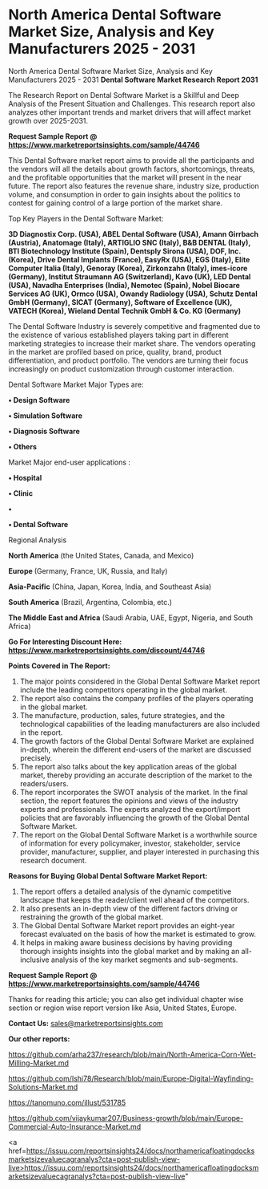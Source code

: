 # North America Dental Software Market Size, Analysis and Key Manufacturers 2025 - 2031
North America Dental Software Market Size, Analysis and Key Manufacturers 2025 - 2031
<strong>Dental Software Market Research Report 2031</strong>

The Research Report on Dental Software Market is a Skillful and Deep Analysis of the Present Situation and Challenges. This research report also analyzes other important trends and market drivers that will affect market growth over 2025-2031.

<strong>Request Sample Report @ <a href=https://www.marketreportsinsights.com/sample/44746>https://www.marketreportsinsights.com/sample/44746</a></strong>

This Dental Software market report aims to provide all the participants and the vendors will all the details about growth factors, shortcomings, threats, and the profitable opportunities that the market will present in the near future. The report also features the revenue share, industry size, production volume, and consumption in order to gain insights about the politics to contest for gaining control of a large portion of the market share.

Top Key Players in the Dental Software Market:

<strong>3D Diagnostix Corp. (USA), ABEL Dental Software (USA), Amann Girrbach (Austria), Anatomage (Italy), ARTIGLIO SNC (Italy), B&B DENTAL (Italy), BTI Biotechnology Institute (Spain), Dentsply Sirona (USA), DOF, Inc. (Korea), Drive Dental Implants (France), EasyRx (USA), EGS (Italy), Elite Computer Italia (Italy), Genoray (Korea), Zirkonzahn (Italy), imes-icore (Germany), Institut Straumann AG (Switzerland), Kavo (UK), LED Dental (USA), Navadha Enterprises (India), Nemotec (Spain), Nobel Biocare Services AG (UK), Ormco (USA), Owandy Radiology (USA), Schutz Dental GmbH (Germany), SICAT (Germany), Software of Excellence (UK), VATECH (Korea), Wieland Dental Technik GmbH & Co. KG (Germany)</strong>

The Dental Software Industry is severely competitive and fragmented due to the existence of various established players taking part in different marketing strategies to increase their market share. The vendors operating in the market are profiled based on price, quality, brand, product differentiation, and product portfolio. The vendors are turning their focus increasingly on product customization through customer interaction.

Dental Software Market Major Types are:

<strong>•  Design Software

•  Simulation Software

•  Diagnosis Software

•  Others</strong>

Market Major end-user applications :

<strong>•  Hospital

•  Clinic

•  

•  Dental Software</strong>

Regional Analysis

</u><strong><b>North America</b></strong> (the United States, Canada, and Mexico)

<strong><b>Europe </b></strong>(Germany, France, UK, Russia, and Italy)

<strong><b>Asia-Pacific</b></strong> (China, Japan, Korea, India, and Southeast Asia)

<strong><b>South America</b></strong> (Brazil, Argentina, Colombia, etc.)

<strong><b>The Middle East and Africa</b></strong> (Saudi Arabia, UAE, Egypt, Nigeria, and South Africa)

<strong>Go For Interesting Discount Here: <a href=https://www.marketreportsinsights.com/discount/44746>https://www.marketreportsinsights.com/discount/44746</a></strong>

<strong>Points Covered in The Report:</strong>
<ol>
  <li>The major points considered in the Global Dental Software Market report include the leading competitors operating in the global market.</li>
  <li>The report also contains the company profiles of the players operating in the global market.</li>
  <li>The manufacture, production, sales, future strategies, and the technological capabilities of the leading manufacturers are also included in the report.</li>
  <li>The growth factors of the Global Dental Software Market are explained in-depth, wherein the different end-users of the market are discussed precisely.</li>
  <li>The report also talks about the key application areas of the global market, thereby providing an accurate description of the market to the readers/users.</li>
  <li>The report incorporates the SWOT analysis of the market. In the final section, the report features the opinions and views of the industry experts and professionals. The experts analyzed the export/import policies that are favorably influencing the growth of the Global Dental Software Market.</li>
  <li>The report on the Global Dental Software Market is a worthwhile source of information for every policymaker, investor, stakeholder, service provider, manufacturer, supplier, and player interested in purchasing this research document.</li>
</ol>
<strong>Reasons for Buying Global Dental Software Market Report:</strong>

<ol>
  <li>The report offers a detailed analysis of the dynamic competitive landscape that keeps the reader/client well ahead of the competitors.</li>
  <li>It also presents an in-depth view of the different factors driving or restraining the growth of the global market.</li>
  <li>The Global Dental Software Market report provides an eight-year forecast evaluated on the basis of how the market is estimated to grow.</li>
  <li>It helps in making aware business decisions by having providing thorough insights insights into the global market and by making an all-inclusive analysis of the key market segments and sub-segments.</li>
</ol>
<strong>Request Sample Report @ <a href=https://www.marketreportsinsights.com/sample/44746>https://www.marketreportsinsights.com/sample/44746</a></strong>


Thanks for reading this article; you can also get individual chapter wise section or region wise report version like Asia, United States, Europe.

<strong>Contact Us:</strong>
sales@marketreportsinsights.com

<strong>Our other reports:</strong>

<a href=https://github.com/arha237/research/blob/main/North-America-Corn-Wet-Milling-Market.md>https://github.com/arha237/research/blob/main/North-America-Corn-Wet-Milling-Market.md</a>

<a href=https://github.com/Ishi78/Research/blob/main/Europe-Digital-Wayfinding-Solutions-Market.md>https://github.com/Ishi78/Research/blob/main/Europe-Digital-Wayfinding-Solutions-Market.md</a>

<a href=https://tanomuno.com/illust/531785>https://tanomuno.com/illust/531785</a>

<a href=https://github.com/vijaykumar207/Business-growth/blob/main/Europe-Commercial-Auto-Insurance-Market.md>https://github.com/vijaykumar207/Business-growth/blob/main/Europe-Commercial-Auto-Insurance-Market.md</a>

<a href=https://issuu.com/reportsinsights24/docs/northamericafloatingdocksmarketsizevaluecagranalys?cta=post-publish-view-live>https://issuu.com/reportsinsights24/docs/northamericafloatingdocksmarketsizevaluecagranalys?cta=post-publish-view-live</a>"
